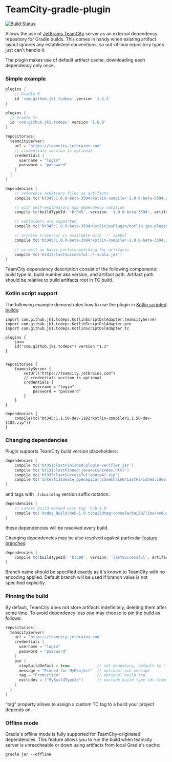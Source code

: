 TeamCity-gradle-plugin 
======================
[![Build Status](https://travis-ci.org/jk1/TeamCity-dependencies-gradle-plugin.png?branch=master)](https://travis-ci.org/jk1/TeamCity-dependencies-gradle-plugin)

Allows the use of [JetBrains TeamCity](http://www.jetbrains.com/teamcity/) server as an external dependency repository for Gradle builds. This comes in handy when existing artifact layout ignores any established conventions, so out-of-box repository types just can't handle it.

The plugin makes use of default artifact cache, downloading each dependency only once.

### Simple example

```groovy
plugins {
    // Gradle 6
    id 'com.github.jk1.tcdeps' version '1.3.2'
}

plugins {
  // Gradle 7+
  id 'com.github.jk1.tcdeps' version '1.6.0'
}

repositories{
  teamcityServer{
    url = 'https://teamcity.jetbrains.com'
    // credentials section is optional
    credentials {
      username = "login"
      password = "password"
    }
  }
}

dependencies {
    // reference arbitrary files as artifacts
    compile tc('bt345:1.0.0-beta-3594:kotlin-compiler-1.0.0-beta-3594.zip')

    // with self-explanatory map dependency notation
    compile tc(buildTypeId: 'bt345', version: '1.0.0-beta-3594', artifactPath: 'kotlin-compiler-for-maven.jar')

    // subfolders are supported
    compile tc('bt345:1.0.0-beta-3594:KotlinJpsPlugin/kotlin-jps-plugin.jar')

    // archive traversal is available with '!' symbol
    compile tc('bt345:1.0.0-beta-3594:kotlin-compiler-1.0.0-beta-3594.zip!/kotlinc/build.txt')
    
    // as well as basic pattern-matching for artifacts
    compile tc('bt415:lastSuccessful:.*-scala.jar')
}
```
TeamCity dependency description consist of the following components: build type id, build number aka version, and artifact path. Artifact path should be relative to build artifacts root in TC build. 

### Kotlin script support

The following example demonstrates how to use the plugin in [Kotlin scripted builds](https://github.com/gradle/gradle-script-kotlin):

```
import com.github.jk1.tcdeps.KotlinScriptDslAdapter.teamcityServer
import com.github.jk1.tcdeps.KotlinScriptDslAdapter.pin
import com.github.jk1.tcdeps.KotlinScriptDslAdapter.tc

plugins {
    java
    id("com.github.jk1.tcdeps") version "1.3"
}


repositories {
    teamcityServer {
        setUrl("https://teamcity.jetbrains.com")
        // credentials section is optional
        credentials {
            username = "login"
            password = "password"
        }
    }
}

dependencies {
    compile(tc("bt345:1.1.50-dev-1182:kotlin-compiler1.1.50-dev-1182.zip"))
}
```

### Changing dependencies

Plugin supports TeamCity build version placeholders:

```groovy
dependencies {
    compile tc('bt351:lastFinished:plugin-verifier.jar')
    compile tc('bt131:lastPinned:javadocs/index.html')
    compile tc('bt337:lastSuccessful:odata4j.zip')
    compile tc('IntelliJIdeaCe_OpenapiJar:sameChainOrLastFinished:idea_rt.jar')
}
```

and tags with `.tcbuildtag` version suffix notation:

```groovy
dependencies {
    // Latest build marked with tag 'hub-1.0'
    compile tc('Xodus_Build:hub-1.0.tcbuildtag:console/build/libs/xodus-console.jar')
}
```

these dependencies will be resolved every build.

Changing dependencies may be also resolved against particular [feature branches](https://confluence.jetbrains.com/display/TCD8/Working+with+Feature+Branches):

```groovy
dependencies {
    compile tc(buildTypeId: 'bt390', version: 'lastSuccessful', artifactPath: 'updatePlugins.xml', branch: 'master')
}
```

Branch name should be specified exactly as it's known to TeamCity with no encoding applied.
Default branch will be used if branch value is not specified explicitly.

### Pinning the build

By default, TeamCity does not store artifacts indefinitely, deleting them after some time. To avoid dependency loss one may choose to [pin the build](https://confluence.jetbrains.com/display/TCD8/Pinned+Build) as follows:

```groovy
repositories{
  teamcityServer{
    url = 'https://teamcity.jetbrains.com'
    credentials {
      username = "login"
      password = "password"
    }
    pin {
      stopBuildOnFail = true            // not mandatory, default to 'false' 
      message = "Pinned for MyProject"  // optional pin message
      tag = "Production"                // optional build tag  
      excludes = ["MyBuildTypeId"]      // exclude build type ids from pinning/tagging  
    }
  }
}
```
"tag" property allows to assign a custom TC tag to a build your project depends on.

### Offline mode

Gradle's offline mode is fully supported for TeamCity-originated dependencies. This feature allows you to run the build when teamcity server is unreacheable or down using artifacts from local Gradle's cache:

```
gradle jar --offline
```

